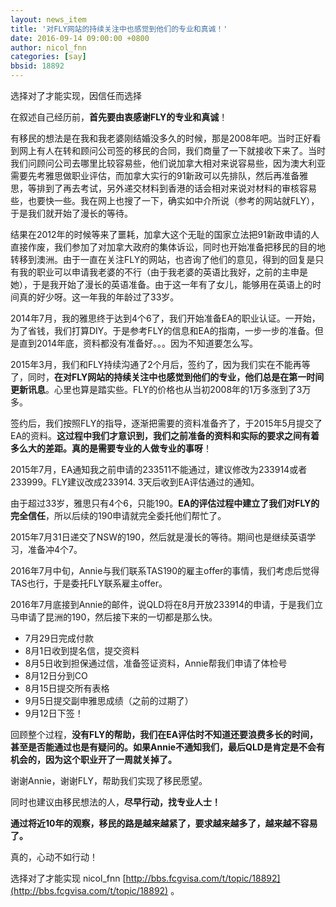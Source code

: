 ```yaml
---
layout: news_item
title: '对FLY网站的持续关注中也感觉到他们的专业和真诚！'
date: 2016-09-14 09:00:00 +0800
author: nicol_fnn
categories: [say]
bbsid: 18892
---
```


选择对了才能实现，因信任而选择

在叙述自己经历前，**首先要由衷感谢FLY的专业和真诚**！

有移民的想法是在我和我老婆刚结婚没多久的时候，那是2008年吧。当时正好看到网上有人在转和顾问公司签的移民的合同，我们商量了一下就接收下来了。当时我们问顾问公司去哪里比较容易些，他们说加拿大相对来说容易些，因为澳大利亚需要先考雅思做职业评估，而加拿大实行的91新政可以先排队，然后再准备雅思，等排到了再去考试，另外递交材料到香港的话会相对来说对材料的审核容易些，也要快一些。我在网上也搜了一下，确实如中介所说（参考的网站就FLY），于是我们就开始了漫长的等待。

结果在2012年的时候等来了噩耗，加拿大这个无耻的国家立法把91新政申请的人直接作废，我们参加了对加拿大政府的集体诉讼，同时也开始准备把移民的目的地转移到澳洲。由于一直在关注FLY的网站，也咨询了他们的意见，得到的回复是只有我的职业可以申请我老婆的不行（由于我老婆的英语比我好，之前的主申是她），于是我开始了漫长的英语准备。由于这一年有了女儿，能够用在英语上的时间真的好少呀。这一年我的年龄过了33岁。

2014年7月，我的雅思终于达到4个6了，我们开始准备EA的职业认证。一开始，为了省钱，我们打算DIY。于是参考FLY的信息和EA的指南，一步一步的准备。但是直到2014年底，资料都没有准备好。。。因为不知道要怎么写。

2015年3月，我们和FLY持续沟通了2个月后，签约了，因为我们实在不能再等了，同时，**在对FLY网站的持续关注中也感觉到他们的专业，他们总是在第一时间更新讯息**。心里也算是踏实些。FLY的价格也从当初2008年的1万多涨到了3万多。

签约后，我们按照FLY的指导，逐渐把需要的资料准备齐了，于2015年5月提交了EA的资料。**这过程中我们才意识到，我们之前准备的资料和实际的要求之间有着多么大的差距。真的是需要专业的人做专业的事呀**！

2015年7月，EA通知我之前申请的233511不能通过，建议修改为233914或者233999。FLY建议改成233914. 3天后收到EA评估通过的通知。

由于超过33岁，雅思只有4个6，只能190。**EA的评估过程中建立了我们对FLY的完全信任**，所以后续的190申请就完全委托他们帮忙了。

2015年7月31日递交了NSW的190，然后就是漫长的等待。期间也是继续英语学习，准备冲4个7。

2016年7月中旬，Annie与我们联系TAS190的雇主offer的事情，我们考虑后觉得TAS也行，于是委托FLY联系雇主offer。 

2016年7月底接到Annie的邮件，说QLD将在8月开放233914的申请，于是我们立马申请了昆洲的190，然后接下来的一切都是那么快。

- 7月29日完成付款
- 8月1日收到提名信，提交资料
- 8月5日收到担保通过信，准备签证资料，Annie帮我们申请了体检号
- 8月12日分到CO
- 8月15日提交所有表格
- 9月5日提交副申雅思成绩（之前的过期了）
- 9月12日下签！

回顾整个过程，**没有FLY的帮助，我们在EA评估时不知道还要浪费多长的时间，甚至是否能通过也是有疑问的。如果Annie不通知我们，最后QLD是肯定是不会有机会的，因为这个职业开了一周就关掉了。**

谢谢Annie，谢谢FLY，帮助我们实现了移民愿望。

同时也建议由移民想法的人，**尽早行动，找专业人士！**

**通过将近10年的观察，移民的路是越来越紧了，要求越来越多了，越来越不容易了。**

真的，心动不如行动！

选择对了才能实现 nicol_fnn [http://bbs.fcgvisa.com/t/topic/18892](http://bbs.fcgvisa.com/t/topic/18892) 。